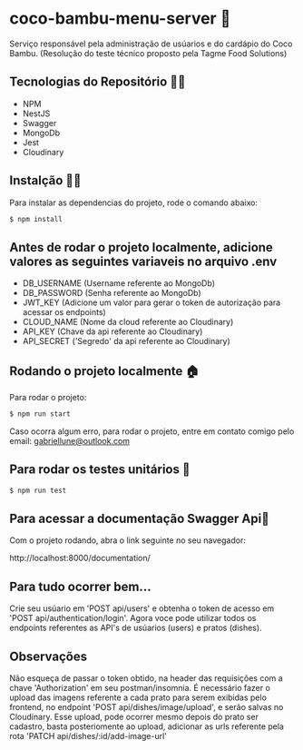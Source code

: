 # coco-bambu-menu-server 🚀

Serviço responsável pela administração de usúarios e do cardápio do Coco Bambu.
(Resolução do teste técnico proposto pela Tagme Food Solutions)

## Tecnologias do Repositório 👨‍💻 

- NPM
- NestJS
- Swagger
- MongoDb
- Jest
- Cloudinary

## Instalção 👩‍💻

Para instalar as dependencias do projeto, rode o comando abaixo:

```bash
$ npm install
```
## Antes de rodar o projeto localmente, adicione valores as seguintes variaveis no arquivo .env

- DB_USERNAME (Username referente ao MongoDb) 
- DB_PASSWORD (Senha referente ao MongoDb)
- JWT_KEY (Adicione um valor para gerar o token de autorização para acessar os endpoints)
- CLOUD_NAME (Nome da cloud referente ao Cloudinary)
- API_KEY (Chave da api referente ao Cloudinary)
- API_SECRET ('Segredo' da api referente ao Cloudinary)

## Rodando o projeto localmente 🏠

Para rodar o projeto:

```bash
$ npm run start
```

Caso ocorra algum erro, para rodar o projeto, entre em contato comigo pelo email: gabriellune@outlook.com

## Para rodar os testes unitários 🧪

```bash
$ npm run test
```

## Para acessar a documentação Swagger Api📖

Com o projeto rodando, abra o link seguinte no seu navegador:

http://localhost:8000/documentation/

## Para tudo ocorrer bem...

Crie seu usúario em 'POST api/users' e obtenha o token de acesso em 'POST api/authentication/login'.
Agora voce pode utilizar todos os endpoints referentes as API's de usúarios (users) e pratos (dishes).

## Observações

Não esqueça de passar o token obtido, na header das requisições com a chave 'Authorization' em seu postman/insomnia.
É necessário fazer o upload das imagens referente a cada prato para serem exibidas pelo frontend, no endpoint 'POST api/dishes/image/upload', e serão salvas no Cloudinary. Esse upload, pode ocorrer mesmo depois do prato ser cadastro, basta posteriomente ao upload, adicionar as urls referente pela rota 'PATCH api/dishes/:id/add-image-url'